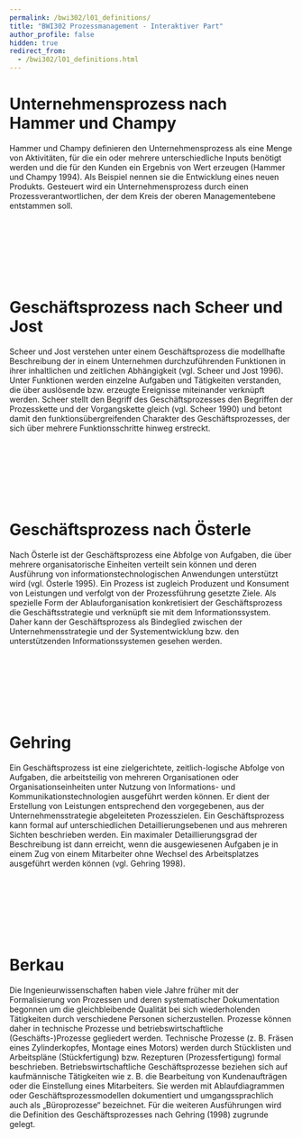 ```yaml
---
permalink: /bwi302/l01_definitions/
title: "BWI302 Prozessmanagement - Interaktiver Part"
author_profile: false
hidden: true
redirect_from: 
  - /bwi302/l01_definitions.html
---
```


Unternehmensprozess nach Hammer und Champy
======
Hammer und Champy definieren den Unternehmensprozess als eine Menge von Aktivitäten, für die ein oder mehrere unterschiedliche Inputs benötigt werden und die für den Kunden ein Ergebnis von Wert erzeugen (Hammer und Champy 1994). Als Beispiel nennen sie die Entwicklung eines neuen Produkts. Gesteuert wird ein Unternehmensprozess durch einen Prozessverantwortlichen, der dem Kreis der oberen Managementebene entstammen soll.

<br>
<br>
<br>
<br>
<br>
<br>

Geschäftsprozess nach Scheer und Jost
======
Scheer und Jost verstehen unter einem Geschäftsprozess die modellhafte Beschreibung der in einem Unternehmen durchzuführenden Funktionen in ihrer inhaltlichen und zeitlichen Abhängigkeit (vgl. Scheer und Jost 1996). Unter Funktionen werden einzelne Aufgaben und Tätigkeiten verstanden, die über auslösende bzw. erzeugte Ereignisse miteinander verknüpft werden. Scheer stellt den Begriff des Geschäftsprozesses den Begriffen der Prozesskette und der Vorgangskette gleich (vgl. Scheer 1990) und betont damit den funktionsübergreifenden Charakter des Geschäftsprozesses, der sich über mehrere Funktionsschritte hinweg erstreckt.

<br>
<br>
<br>
<br>
<br>
<br>

Geschäftsprozess nach Österle
======
Nach Österle ist der Geschäftsprozess eine Abfolge von Aufgaben, die über mehrere organisatorische Einheiten verteilt sein können und deren Ausführung von informationstechnologischen Anwendungen unterstützt wird (vgl. Österle 1995). Ein Prozess ist zugleich Produzent und Konsument von Leistungen und verfolgt von der Prozessführung gesetzte Ziele. Als spezielle Form der Ablauforganisation konkretisiert der Geschäftsprozess die Geschäftsstrategie und verknüpft sie mit dem Informationssystem. Daher kann der Geschäftsprozess als Bindeglied zwischen der Unternehmensstrategie und der Systementwicklung bzw. den unterstützenden Informationssystemen gesehen werden.

<br>
<br>
<br>
<br>
<br>
<br>

Gehring
======
Ein Geschäftsprozess ist eine zielgerichtete, zeitlich-logische Abfolge von Aufgaben, die arbeitsteilig von mehreren Organisationen oder Organisationseinheiten unter Nutzung von Informations- und Kommunikationstechnologien ausgeführt werden können. Er dient der Erstellung von Leistungen entsprechend den vorgegebenen, aus der Unternehmensstrategie abgeleiteten Prozesszielen. Ein Geschäftsprozess kann formal auf unterschiedlichen Detaillierungsebenen und aus mehreren Sichten beschrieben werden. Ein maximaler Detaillierungsgrad der Beschreibung ist dann erreicht, wenn die ausgewiesenen Aufgaben je in einem Zug von einem Mitarbeiter ohne Wechsel des Arbeitsplatzes ausgeführt werden können (vgl. Gehring 1998).

<br>
<br>
<br>
<br>
<br>
<br>

Berkau
======
Die Ingenieurwissenschaften haben viele Jahre früher mit der Formalisierung von Prozessen und deren systematischer Dokumentation begonnen um die gleichbleibende Qualität bei sich wiederholenden Tätigkeiten durch verschiedene Personen sicherzustellen. Prozesse können daher in technische Prozesse und betriebswirtschaftliche (Geschäfts-)Prozesse gegliedert werden. Technische Prozesse (z. B. Fräsen eines Zylinderkopfes, Montage eines Motors) werden durch Stücklisten und Arbeitspläne (Stückfertigung) bzw. Rezepturen (Prozessfertigung) formal beschrieben. Betriebswirtschaftliche Geschäftsprozesse beziehen sich auf kaufmännische Tätigkeiten wie z. B. die Bearbeitung von Kundenaufträgen oder die Einstellung eines Mitarbeiters. Sie werden mit Ablaufdiagrammen oder Geschäftsprozessmodellen dokumentiert und umgangssprachlich auch als „Büroprozesse“ bezeichnet. Für die weiteren Ausführungen wird die Definition des Geschäftsprozesses nach Gehring (1998) zugrunde gelegt.